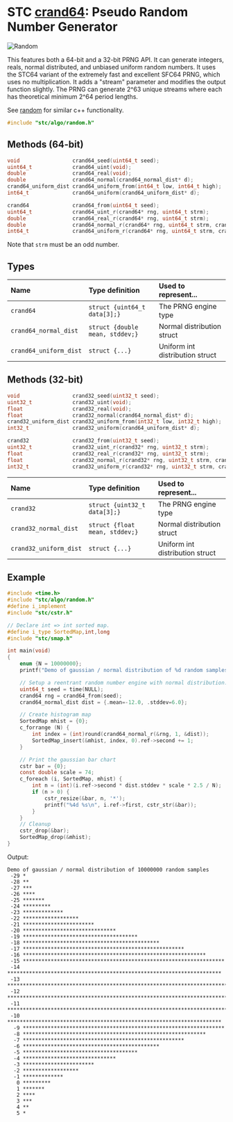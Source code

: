 # STC [crand64](../include/stc/algo/random.h): Pseudo Random Number Generator
![Random](pics/random.jpg)

This features both a 64-bit and a 32-bit PRNG API. It can generate integers, reals, normal distributed,
and unbiased uniform random numbers. It uses the STC64 variant of the extremely fast and excellent SFC64
PRNG, which uses no multiplication. It adds a "stream" parameter and modifies the output function slightly.
The PRNG can generate 2^63 unique streams where each has theoretical minimum 2^64 period lengths.

See [random](https://en.cppreference.com/w/cpp/header/random) for similar c++ functionality.

```c
#include "stc/algo/random.h"
```

## Methods (64-bit)

```c
void                 crand64_seed(uint64_t seed);                        // set global crand64_uint() seed
uint64_t             crand64_uint(void);                                 // global crand64_uint_r(rng)
double               crand64_real(void);                                 // global crand64_real_r(rng)
double               crand64_normal(crand64_normal_dist* d);             // global crand64_normal_r(rng, d)
crand64_uniform_dist crand64_uniform_from(int64_t low, int64_t high);    // create a uniform distribution
int64_t              crand64_uniform(crand64_uniform_dist* d);           // global crand64_uniform_r(rng, d)

crand64              crand64_from(uint64_t seed);                        // create a crand64 state from a seed value
uint64_t             crand64_uint_r(crand64* rng, uint64_t strm);        // reentrant; return rnd in [0, UINT64_MAX]
double               crand64_real_r(crand64* rng, uint64_t strm);        // reentrant; return rnd in [0.0, 1.0)
double               crand64_normal_r(crand64* rng, uint64_t strm, crand64_normal_dist* d);   // return normal distributed rnd's
int64_t              crand64_uniform_r(crand64* rng, uint64_t strm, crand64_uniform_dist* d); // return rnd in [low, high]
```
Note that `strm` must be an odd number.
## Types

| Name                   | Type definition                   | Used to represent...         |
|:-----------------------|:----------------------------------|:-----------------------------|
| `crand64`              | `struct {uint64_t data[3];}`      | The PRNG engine type         |
| `crand64_normal_dist`  | `struct {double mean, stddev;}`   | Normal distribution struct     |
| `crand64_uniform_dist` | `struct {...}`                    | Uniform int distribution struct |

## Methods (32-bit)
```c
void                 crand32_seed(uint32_t seed);                        // set global crand32_uint() seed
uint32_t             crand32_uint(void);                                 // global crand32_uint_r(rng)
float                crand32_real(void);                                 // global crand32_real_r(rng)
float                crand32_normal(crand64_normal_dist* d);             // global crand32_normal_r(rng, d)
crand32_uniform_dist crand32_uniform_from(int32_t low, int32_t high);    // create a uniform distribution
int32_t              crand32_uniform(crand64_uniform_dist* d);           // global crand32_uniform_r(rng, d)

crand32              crand32_from(uint32_t seed);                        // create a crand32 state from a seed value
uint32_t             crand32_uint_r(crand32* rng, uint32_t strm);        // reentrant; return rnd in [0, UINT32_MAX]
float                crand32_real_r(crand32* rng, uint32_t strm);        // reentrant; return rnd in [0.0, 1.0)
float                crand32_normal_r(crand32* rng, uint32_t strm, crand32_normal_dist* d);   // return normal distributed rnd's
int32_t              crand32_uniform_r(crand32* rng, uint32_t strm, crand32_uniform_dist* d); // return rnd in [low, high]
```

| Name                   | Type definition                   | Used to represent...         |
|:-----------------------|:----------------------------------|:-----------------------------|
| `crand32`              | `struct {uint32_t data[3];}`      | The PRNG engine type         |
| `crand32_normal_dist`  | `struct {float mean, stddev;}`    | Normal distribution struct     |
| `crand32_uniform_dist` | `struct {...}`                    | Uniform int distribution struct |

## Example
```c
#include <time.h>
#include "stc/algo/random.h"
#define i_implement
#include "stc/cstr.h"

// Declare int => int sorted map.
#define i_type SortedMap,int,long
#include "stc/smap.h"

int main(void)
{
    enum {N = 10000000};
    printf("Demo of gaussian / normal distribution of %d random samples\n", N);

    // Setup a reentrant random number engine with normal distribution.
    uint64_t seed = time(NULL);
    crand64 rng = crand64_from(seed);
    crand64_normal_dist dist = {.mean=-12.0, .stddev=6.0};

    // Create histogram map
    SortedMap mhist = {0};
    c_forrange (N) {
        int index = (int)round(crand64_normal_r(&rng, 1, &dist));
        SortedMap_insert(&mhist, index, 0).ref->second += 1;
    }

    // Print the gaussian bar chart
    cstr bar = {0};
    const double scale = 74;
    c_foreach (i, SortedMap, mhist) {
        int n = (int)(i.ref->second * dist.stddev * scale * 2.5 / N);
        if (n > 0) {
            cstr_resize(&bar, n, '*');
            printf("%4d %s\n", i.ref->first, cstr_str(&bar));
        }
    }
    // Cleanup
    cstr_drop(&bar);
    SortedMap_drop(&mhist);
}
```
Output:
```
Demo of gaussian / normal distribution of 10000000 random samples
 -29 *
 -28 **
 -27 ***
 -26 ****
 -25 *******
 -24 *********
 -23 *************
 -22 ******************
 -21 ***********************
 -20 ******************************
 -19 *************************************
 -18 ********************************************
 -17 ****************************************************
 -16 ***********************************************************
 -15 *****************************************************************
 -14 *********************************************************************
 -13 ************************************************************************
 -12 *************************************************************************
 -11 ************************************************************************
 -10 *********************************************************************
  -9 *****************************************************************
  -8 ***********************************************************
  -7 ****************************************************
  -6 ********************************************
  -5 *************************************
  -4 ******************************
  -3 ***********************
  -2 ******************
  -1 *************
   0 *********
   1 *******
   2 ****
   3 ***
   4 **
   5 *
```

